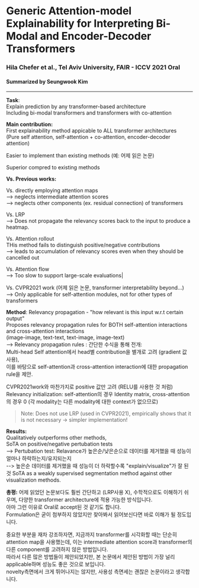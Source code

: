 # Generic Attention-model Explainability for Interpreting Bi-Modal and Encoder-Decoder Transformers
### Hila Chefer et al., Tel Aviv University, FAIR - ICCV 2021 Oral
#### Summarized by Seungwook Kim
---

**Task**: \
Explain prediction by any transformer-based architecture \
Including bi-modal transformers and transformers with co-attention
 
**Main contribution:** \
First explainability method appicable to ALL transformer architectures \
(Pure self attention, self-attention + co-attention, encoder-decoder attention)
 
Easier to implement than existing methods (예: 어제 읽은 논문)
 
Superior compred to existing methods
 
**Vs. Previous works:**
 
Vs. directly employing attention maps \
--> neglects intermediate attention scores  \
--> neglects other components (ex. residual connection) of transformers
 
Vs. LRP \
--> Does not propagate the relevancy scores back to the input to produce a heatmap.
 
Vs. Attention rollout \
THis method fails to distinguish positive/negative contributions \
--> leads to accumulation of relevancy scores even when they should be cancelled out
 
Vs. Attention flow \
--> Too slow to support large-scale evaluations|
 
Vs. CVPR2021 work (어제 읽은 논문, transformer interpretability beyond...) \
--> Only applicable for self-attention modules, not for other types of transformers
 
**Method**: Relevancy propagation - "how relevant is this input w.r.t certain output" \
Proposes relevancy propagation rules for BOTH self-attention interactions and cross-attention interactions \
(image-image, text-text, text-image, image-text) \
--> Relevancy propagation rules : 간단한 수식을 통해 전개: \
Multi-head Self attention에서 head별 contribution을 별개로 고려 (gradient 값 사용), \
이를 바탕으로 self-attention과 cross-attention interaction에 대한 propagation rule을 제안.
 
CVPR2021work와 마찬가지로 positive 값만 고려 (RELU를 사용한 것 처럼) \
Relevancy initialization: self-attention의 경우 Identity matrix, cross-attention의 경우 0 (각 modality는 다른 modality에 대한 context가 없으므로)
 
> Note: Does not use LRP (used in CVPR2021), empirically shows that it is not necessary -> simpler implementation!
 
**Results:** \
Qualitatively outperforms other methods, \
SoTA on positive/negative pertubation tests \
--> Pertubation test: Relavance가 높은순/낮은순으로 데이터를 제거했을 때 성능이 얼마나 하락하는지/유지되는지 \
--> 높은순 데이터를 제거했을 때 성능이 더 하락할수록 "explain/visualize"가 잘 된 것
SoTA as a weakly supervised segmentation method against other visualization methods.
 
**총평:**
어제 읽었던 논문보다도 훨씬 간단하고 (LRP사용 X), 수학적으로도 이해하기 쉬우며, 다양한 transformer architecture에 적용 가능한 방식입니다. \
아마 그런 이유로 Oral로 accept된 것 같기도 합니다. \
Formulation은 굳이 첨부하지 않았지만 찾아봐서 읽어보신다면 바로 이해가 될 정도입니다.
 
중요한 부분을 재차 강조하자면, 지금까지 transformer를 시각화할 때는 단순히 attention map을 사용했는데, 이는 intermediate attention score과 transformer의 다른 component를 고려하지 않은 방법입니다.  \
따라서 다른 많은 방법들이 제안되었지만, 본 논문에서 제안된 방법이 가장 널리 applicable하며 성능도 좋은 것으로 보입니다. \
novelty측면에서 크게 뛰어나지는 않지만, 사용성 측면세는 괜찮은 논문이라고 생각합니다.